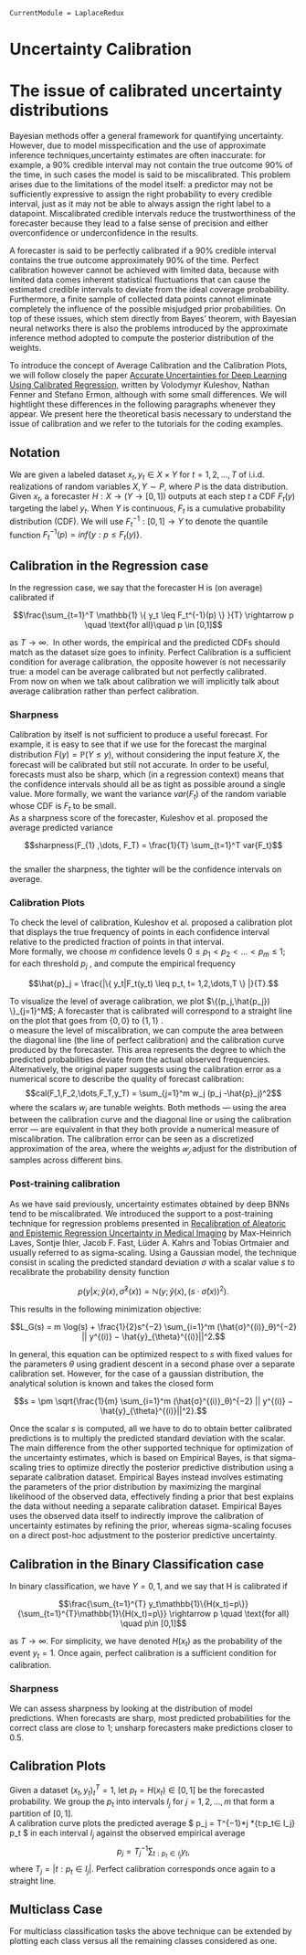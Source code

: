 

``` @meta
CurrentModule = LaplaceRedux
```

# Uncertainty Calibration

# The issue of calibrated uncertainty distributions

Bayesian methods offer a general framework for quantifying uncertainty. However, due to model misspecification and the use of approximate inference techniques,uncertainty estimates are often inaccurate: for example, a 90% credible interval may not contain the true outcome 90% of the time, in such cases the model is said to be miscalibrated. This problem arises due to the limitations of the model itself: a predictor may not be sufficiently expressive to assign the right probability to every credible interval, just as it may not be able to always assign the right label to a datapoint. Miscalibrated credible intervals reduce the trustworthiness of the forecaster because they lead to a false sense of precision and either overconfidence or underconfidence in the results.

A forecaster is said to be perfectly calibrated if a 90% credible interval contains the true outcome approximately 90% of the time. Perfect calibration however cannot be achieved with limited data, because with limited data comes inherent statistical fluctuations that can cause the estimated credible intervals to deviate from the ideal coverage probability. Furthermore, a finite sample of collected data points cannot eliminate completely the influence of the possible misjudged prior probabilities.
On top of these issues, which stem directly from Bayes’ theorem, with Bayesian neural networks there is also the problems introduced by the approximate inference method adopted to compute the posterior distribution of the weights.

To introduce the concept of Average Calibration and the Calibration Plots, we will follow closely the paper [Accurate Uncertainties for Deep Learning Using Calibrated Regression](https://arxiv.org/abs/1807.00263), written by Volodymyr Kuleshov, Nathan Fenner and Stefano Ermon, although with some small differences. We will hightlight these differences in the following paragraphs whenever they appear. We present here the theoretical basis necessary to understand the issue of calibration and we refer to the tutorials for the coding examples.

## Notation

We are given a labeled dataset $x_t, y_t \in X \times Y$ for $t = 1, 2, ..., T$ of i.i.d. realizations of random variables $X, Y \sim P$, where $P$ is the data distribution.
Given $x_t$, a forecaster $H : X \rightarrow (Y \rightarrow [0, 1])$ outputs at each step $t$ a CDF $F_t(y)$ targeting the label $y_t$. When $Y$ is continuous, $F_t$ is a cumulative probability distribution (CDF). We will use $F^{−1}_t: [0, 1] → Y$ to denote the quantile function $F^{−1}_t (p) = inf\{y : p ≤ F_t(y)\}$.

## Calibration in the Regression case

In the regression case, we say that the forecaster H is (on average) calibrated if

$$\frac{\sum_{t=1}^T \mathbb{1} \{ y_t \leq F_t^{-1}(p)  \} }{T} \rightarrow p \quad \text{for all}\quad  p \in [0,1]$$

as $T \rightarrow \infty$.  In other words, the empirical and the predicted CDFs should match as the dataset size goes to infinity.
Perfect Calibration is a sufficient condition for average calibration, the opposite however is not necessarily true: a model can be average calibrated but not perfectly calibrated.  
From now on when we talk about calibration we will implicitly talk about average calibration rather than perfect calibration.

### Sharpness

Calibration by itself is not sufficient to produce a useful forecast. For example, it is easy to see that if we use for the forecast the marginal distribution $F(y) = \mathbb{P}(Y ≤ y)$, without considering the input feature $X$, the forecast will be calibrated but still not accurate. In order to be useful, forecasts must also be sharp, which (in a regression context) means that the confidence intervals should all be as tight as possible around a single value. More formally, we want the variance $var(F_t)$ of the random variable whose CDF is $F_t$ to be small.  
As a sharpness score of the forecaster, Kuleshov et al. proposed the average predicted variance

$$sharpness(F_{1} ,\dots, F_T) = \frac{1}{T} \sum_{t=1}^T var{F_t}$$  
the smaller the sharpness, the tighter will be the confidence intervals on average.

### Calibration Plots

To check the level of calibration, Kuleshov et al. proposed a calibration plot that displays the true frequency of points in each confidence interval relative to the predicted fraction of points in that interval.  
More formally, we choose $m$ confidence levels $0 ≤ p_1 < p_2 < . . . < p_m ≤ 1$; for each threshold $p_j$ , and compute the empirical frequency

$$\hat{p}_j = \frac{|\{ y_t|F_t(y_t) \leq p_t, t= 1,2,\dots,T    \} |}{T}.$$

To visualize the level of average calibration, we plot $\{(p_j,\hat{p_j}) \}_{j=1}^M$; A forecaster that is calibrated will correspond to a straight line on the plot that goes from $\{0,0\}$ to $\{1,1\}$ .  
o measure the level of miscalibration, we can compute the area between the diagonal line (the line of perfect calibration) and the calibration curve produced by the forecaster. This area represents the degree to which the predicted probabilities deviate from the actual observed frequencies.
Alternatively, the original paper suggests using the calibration error as a numerical score to describe the quality of forecast calibration:
$$cal(F_1,F_2,\dots,F_T,y_T) = \sum_{j=1}^m w_j (p_j -\hat{p}_j)^2$$
where the scalars $w_j$ are tunable weights.
Both methods — using the area between the calibration curve and the diagonal line or using the calibration error — are equivalent in that they both provide a numerical measure of miscalibration. The calibration error can be seen as a discretized approximation of the area, where the weights $𝑤_𝑗$ adjust for the distribution of samples across different bins.

### Post-training calibration

As we have said previously, uncertainty estimates obtained by deep BNNs tend to be miscalibrated. We introduced the support to a post-training technique for regression problems presented in [Recalibration of Aleatoric and Epistemic Regression Uncertainty in Medical Imaging](https://arxiv.org/abs/2104.12376)
by Max-Heinrich Laves, Sontje Ihler, Jacob F. Fast, Lüder A. Kahrs and Tobias Ortmaier and usually referred to as sigma-scaling. Using a Gaussian model, the technique consist in scaling the predicted standard deviation $\sigma$ with a scalar value $s$ to recalibrate the probability density function

$$p(y|x; \hat{y}(x), \hat{σ}^2(x)) = \mathbb{N}( y; \hat{y}(x),(s  \cdot  \hat{σ}(x))^2 ).$$

This results in the following minimization objective:

$$L_G(s) = m \log(s) + \frac{1}{2}s^{−2} \sum_{i=1}^m (\hat{σ}^{(i)}_θ)^{−2} || y^{(i)} − \hat{y}_{\theta}^{(i)}||^2.$$

In general, this equation can be optimized respect to $s$ with fixed values for the parameters $\theta$ using gradient descent in a second phase over a separate calibration set. However, for the case of a gaussian distribution, the analytical solution is known and takes the closed form

$$s = \pm \sqrt{\frac{1}{m} \sum_{i=1}^m (\hat{σ}^{(i)}_θ)^{−2} || y^{(i)} − \hat{y}_{\theta}^{(i)}||^2}.$$

Once the scalar $s$ is computed, all we have to do to obtain better calibrated predictions is to multiply the predicted standard deviation with the scalar.
The main difference from the other supported technique for optimization of the uncertainty estimates, which is based on Empirical Bayes, is that sigma-scaling tries to optimize directly the posterior predictive distribution using a separate calibration dataset. Empirical Bayes instead involves estimating the parameters of the prior distribution by maximizing the marginal likelihood of the observed data, effectively finding a prior that best explains the data without needing a separate calibration dataset. Empirical Bayes uses the observed data itself to indirectly improve the calibration of uncertainty estimates by refining the prior, whereas sigma-scaling focuses on a direct post-hoc adjustment to the posterior predictive uncertainty.

## Calibration in the Binary Classification case

In binary classification, we have $Y = {0, 1}$, and we say that H is calibrated if

$$\frac{\sum_{t=1}^{T} y_t\mathbb{1}\{H(x_t)=p\}}{\sum_{t=1}^{T}\mathbb{1}\{H(x_t)=p\}} \rightarrow p \quad \text{for all} \quad p\in [0,1]$$

as $T \rightarrow \infty$. For simplicity, we have denoted $H(x_t)$ as the probability of the event $y_t=1$. Once again, perfect calibration is a sufficient condition for calibration.

### Sharpness

We can assess sharpness by looking at the distribution of model predictions. When forecasts are sharp, most
predicted probabilities for the correct class are close to $1$; unsharp forecasters make predictions closer to $0.5$.

## Calibration Plots

Given a dataset ${(x_t, y_t)}^T_t=1$, let $p_t = H(x_t) ∈ [0, 1]$ be the forecasted probability. We group the $p_t$ into intervals $I_j$ for
$j = 1, 2, ..., m$ that form a partition of $[0, 1]$.  
A calibration curve plots the predicted average \$ p_j = T^{−1}*j *{t:p_t∈ I_j} p_t \$ in each interval $I_j$ against the observed empirical average
$$p_j = T^{−1}_j \sum_{t:p_t ∈ I_j}y_t,$$ where $T_j = |{t : p_t ∈ I_j}|$. Perfect calibration corresponds once again to a straight line.

## Multiclass Case

For multiclass classification tasks the above technique can be extended by plotting each class versus all the remaining classes considered as one.
